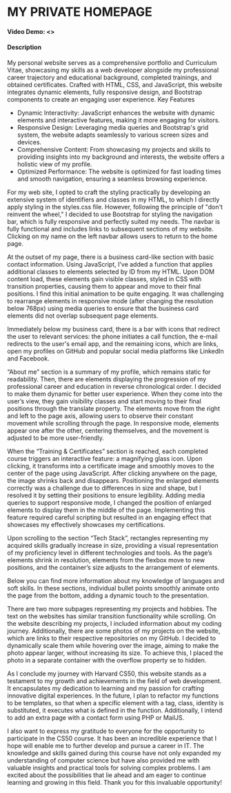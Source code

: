 # MY PRIVATE HOMEPAGE
#### Video Demo: <>
#### Description

My personal website serves as a comprehensive portfolio and Curriculum Vitae, showcasing my skills as a web developer alongside my professional career trajectory and educational background, completed trainings, and obtained certificates. Crafted with HTML, CSS, and JavaScript, this website integrates dynamic elements, fully responsive design, and Bootstrap components to create an engaging user experience.
Key Features
- Dynamic Interactivity: JavaScript enhances the website with dynamic elements and interactive features, making it more engaging for visitors. 
- Responsive Design: Leveraging media queries and Bootstrap's grid system, the website adapts seamlessly to various screen sizes and devices.
- Comprehensive Content: From showcasing my projects and skills to providing insights into my background and interests, the website offers a holistic view of my profile.
- Optimized Performance: The website is optimized for fast loading times and smooth navigation, ensuring a seamless browsing experience.

For my web site, I opted to craft the styling practically by developing an extensive system of identifiers and classes in my HTML, to which I directly apply styling in the styles.css file. However, following the principle of "don't reinvent the wheel," I decided to use Bootstrap for styling the navigation bar, which is fully responsive and perfectly suited my needs. The navbar is fully functional and includes links to subsequent sections of my website. Clicking on my name on the left navbar allows users to return to the home page.

At the outset of my page, there is a business card-like section with basic contact information. Using JavaScript, I’ve added a function that applies additional classes to elements selected by ID from my HTML. Upon DOM content load, these elements gain visible classes, styled in CSS with transition properties, causing them to appear and move to their final positions. I find this initial animation to be quite engaging. It was challenging to rearrange elements in responsive mode (after changing the resolution below 768px) using media queries to ensure that the business card elements did not overlap subsequent page elements.

Immediately below my business card, there is a bar with icons that redirect the user to relevant services: the phone initiates a call function, the e-mail redirects to the user's email app, and the remaining icons, which are links, open my profiles on GitHub and popular social media platforms like LinkedIn and Facebook.

“About me” section is a summary of my profile, which remains static for readability. Then, there are elements displaying the progression of my professional career and education in reverse chronological order. I decided to make them dynamic for better user experience. When they come into the user’s view, they gain visibility classes and start moving to their final positions through the translate property. The elements move from the right and left to the page axis, allowing users to observe their constant movement while scrolling through the page. In responsive mode, elements appear one after the other, centering themselves, and the movement is adjusted to be more user-friendly.

When the “Training & Certificates” section is reached, each completed course triggers an interactive feature: a magnifying glass icon. Upon clicking, it transforms into a certificate image and smoothly moves to the center of the page using JavaScript. After clicking anywhere on the page, the image shrinks back and disappears. Positioning the enlarged elements correctly was a challenge due to differences in size and shape, but I resolved it by setting their positions to ensure legibility. Adding media queries to support responsive mode, I changed the position of enlarged elements to display them in the middle of the page. Implementing this feature required careful scripting but resulted in an engaging effect that showcases my effectively showcases my certifications.

Upon scrolling to the section “Tech Stack”, rectangles representing my acquired skills gradually increase in size, providing a visual representation of my proficiency level in different technologies and tools. As the page’s elements shrink in resolution, elements from the flexbox move to new positions, and the container’s size adjusts to the arrangement of elements.

Below you can find more information about my knowledge of languages and soft skills. In these sections, individual bullet points smoothly animate onto the page from the bottom, adding a dynamic touch to the presentation.

 There are two more subpages representing my projects and hobbies. The text on the websites has similar transition functionality while scrolling. On the website describing my projects, I included information about my coding journey. Additionally, there are some photos of my projects on the website, which are links to their respective repositories on my GitHub. I decided to dynamically scale them while hovering over the image, aiming to make the photo appear larger, without increasing its size. To achieve this, I placed the photo in a separate container with the overflow property se to hidden. 

As I conclude my journey with Harvard CS50, this website stands as a testament to my growth and achievements in the field of web development. It encapsulates my dedication to learning and my passion for crafting innovative digital experiences.
In the future, I plan to refactor my functions to be templates, so that when a specific element with a tag, class, identity is substituted, it executes what is defined in the function. Additionally, I intend to add an extra page with a contact form using PHP or MailJS. 

I also want to express my gratitude to everyone for the opportunity to participate in the CS50 course. It has been an incredible experience that I hope will enable me to further develop and pursue a career in IT. The knowledge and skills gained during this course have not only expanded my understanding of computer science but have also provided me with valuable insights and practical tools for solving complex problems. I am excited about the possibilities that lie ahead and am eager to continue learning and growing in this field. Thank you for this invaluable opportunity!
